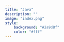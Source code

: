 ```yaml
---
title: "Java"
description: ""
image: "index.png"
style:
    background: "#2a9d8f"
    color: "#fff"
---
```


